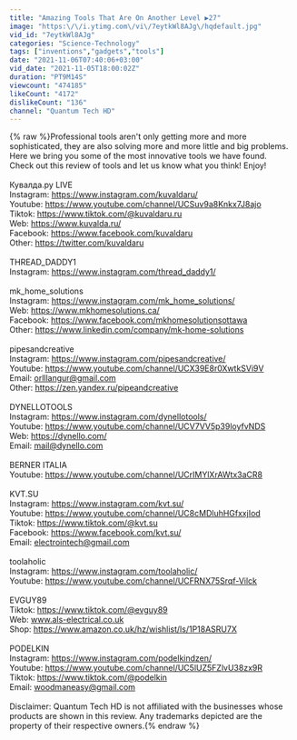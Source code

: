 ```yaml
---
title: "Amazing Tools That Are On Another Level ▶27"
image: "https:\/\/i.ytimg.com\/vi\/7eytkWl8AJg\/hqdefault.jpg"
vid_id: "7eytkWl8AJg"
categories: "Science-Technology"
tags: ["inventions","gadgets","tools"]
date: "2021-11-06T07:40:06+03:00"
vid_date: "2021-11-05T18:00:02Z"
duration: "PT9M14S"
viewcount: "474185"
likeCount: "4172"
dislikeCount: "136"
channel: "Quantum Tech HD"
---
```

{% raw %}Professional tools aren't only getting more and more sophisticated, they are also solving more and more little and big problems. Here we bring you some of the most innovative tools we have found. <br />Check out this review of tools and let us know what you think! Enjoy!<br /><br />Кувалда.ру LIVE<br />Instagram: <a rel="nofollow" target="blank" href="https://www.instagram.com/kuvaldaru/">https://www.instagram.com/kuvaldaru/</a><br />Youtube: <a rel="nofollow" target="blank" href="https://www.youtube.com/channel/UCSuv9a8Knkx7J8ajo">https://www.youtube.com/channel/UCSuv9a8Knkx7J8ajo</a><br />Tiktok: <a rel="nofollow" target="blank" href="https://www.tiktok.com/@kuvaldaru.ru">https://www.tiktok.com/@kuvaldaru.ru</a><br />Web: <a rel="nofollow" target="blank" href="https://www.kuvalda.ru/">https://www.kuvalda.ru/</a><br />Facebook: <a rel="nofollow" target="blank" href="https://www.facebook.com/kuvaldaru">https://www.facebook.com/kuvaldaru</a><br />Other: <a rel="nofollow" target="blank" href="https://twitter.com/kuvaldaru">https://twitter.com/kuvaldaru</a><br /><br />THREAD_DADDY1<br />Instagram: <a rel="nofollow" target="blank" href="https://www.instagram.com/thread_daddy1/">https://www.instagram.com/thread_daddy1/</a><br /><br />mk_home_solutions<br />Instagram: <a rel="nofollow" target="blank" href="https://www.instagram.com/mk_home_solutions/">https://www.instagram.com/mk_home_solutions/</a><br />Web: <a rel="nofollow" target="blank" href="https://www.mkhomesolutions.ca/">https://www.mkhomesolutions.ca/</a><br />Facebook: <a rel="nofollow" target="blank" href="https://www.facebook.com/mkhomesolutionsottawa">https://www.facebook.com/mkhomesolutionsottawa</a><br />Other: <a rel="nofollow" target="blank" href="https://www.linkedin.com/company/mk-home-solutions">https://www.linkedin.com/company/mk-home-solutions</a><br /><br />pipesandcreative<br />Instagram: <a rel="nofollow" target="blank" href="https://www.instagram.com/pipesandcreative/">https://www.instagram.com/pipesandcreative/</a><br />Youtube: <a rel="nofollow" target="blank" href="https://www.youtube.com/channel/UCX39E8r0XwtkSVi9V">https://www.youtube.com/channel/UCX39E8r0XwtkSVi9V</a><br />Email: orlllangur@gmail.com<br />Other: <a rel="nofollow" target="blank" href="https://zen.yandex.ru/pipeandcreative">https://zen.yandex.ru/pipeandcreative</a><br /><br />DYNELLOTOOLS<br />Instagram: <a rel="nofollow" target="blank" href="https://www.instagram.com/dynellotools/">https://www.instagram.com/dynellotools/</a><br />Youtube: <a rel="nofollow" target="blank" href="https://www.youtube.com/channel/UCV7VV5p39loyfvNDS">https://www.youtube.com/channel/UCV7VV5p39loyfvNDS</a><br />Web: <a rel="nofollow" target="blank" href="https://dynello.com/">https://dynello.com/</a><br />Email: mail@dynello.com<br /><br />BERNER ITALIA<br />Youtube: <a rel="nofollow" target="blank" href="https://www.youtube.com/channel/UCrIMYlXrAWtx3aCR8">https://www.youtube.com/channel/UCrIMYlXrAWtx3aCR8</a><br /><br />KVT.SU<br />Instagram: <a rel="nofollow" target="blank" href="https://www.instagram.com/kvt.su/">https://www.instagram.com/kvt.su/</a><br />Youtube: <a rel="nofollow" target="blank" href="https://www.youtube.com/channel/UC8cMDluhHGfxxjIod">https://www.youtube.com/channel/UC8cMDluhHGfxxjIod</a><br />Tiktok: <a rel="nofollow" target="blank" href="https://www.tiktok.com/@kvt.su">https://www.tiktok.com/@kvt.su</a><br />Facebook: <a rel="nofollow" target="blank" href="https://www.facebook.com/kvt.su/">https://www.facebook.com/kvt.su/</a><br />Email: electrointech@gmail.com<br /><br />toolaholic<br />Instagram: <a rel="nofollow" target="blank" href="https://www.instagram.com/toolaholic/">https://www.instagram.com/toolaholic/</a><br />Youtube: <a rel="nofollow" target="blank" href="https://www.youtube.com/channel/UCFRNX75Srqf-Vilck">https://www.youtube.com/channel/UCFRNX75Srqf-Vilck</a><br /><br />EVGUY89<br />Tiktok: <a rel="nofollow" target="blank" href="https://www.tiktok.com/@evguy89">https://www.tiktok.com/@evguy89</a><br />Web: www.als-electrical.co.uk<br />Shop: <a rel="nofollow" target="blank" href="https://www.amazon.co.uk/hz/wishlist/ls/1P18ASRU7X">https://www.amazon.co.uk/hz/wishlist/ls/1P18ASRU7X</a><br /><br />PODELKIN<br />Instagram: <a rel="nofollow" target="blank" href="https://www.instagram.com/podelkindzen/">https://www.instagram.com/podelkindzen/</a><br />Youtube: <a rel="nofollow" target="blank" href="https://www.youtube.com/channel/UC5lUZ5FZlvU38zx9R">https://www.youtube.com/channel/UC5lUZ5FZlvU38zx9R</a><br />Tiktok: <a rel="nofollow" target="blank" href="https://www.tiktok.com/@podelkin">https://www.tiktok.com/@podelkin</a><br />Email: woodmaneasy@gmail.com<br /><br />Disclaimer: Quantum Tech HD is not affiliated with the businesses whose products are shown in this review. Any trademarks depicted are the property of their respective owners.{% endraw %}
